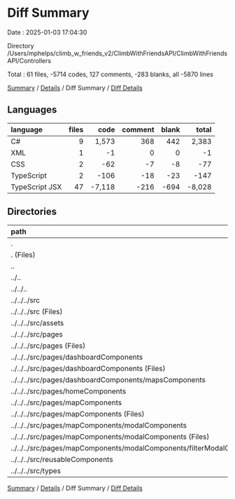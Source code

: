 # Diff Summary

Date : 2025-01-03 17:04:30

Directory /Users/mphelps/climb_w_friends_v2/ClimbWithFriendsAPI/ClimbWithFriendsAPI/Controllers

Total : 61 files,  -5714 codes, 127 comments, -283 blanks, all -5870 lines

[Summary](results.md) / [Details](details.md) / Diff Summary / [Diff Details](diff-details.md)

## Languages
| language | files | code | comment | blank | total |
| :--- | ---: | ---: | ---: | ---: | ---: |
| C# | 9 | 1,573 | 368 | 442 | 2,383 |
| XML | 1 | -1 | 0 | 0 | -1 |
| CSS | 2 | -62 | -7 | -8 | -77 |
| TypeScript | 2 | -106 | -18 | -23 | -147 |
| TypeScript JSX | 47 | -7,118 | -216 | -694 | -8,028 |

## Directories
| path | files | code | comment | blank | total |
| :--- | ---: | ---: | ---: | ---: | ---: |
| . | 61 | -5,714 | 127 | -283 | -5,870 |
| . (Files) | 9 | 1,573 | 368 | 442 | 2,383 |
| .. | 52 | -7,287 | -241 | -725 | -8,253 |
| ../.. | 52 | -7,287 | -241 | -725 | -8,253 |
| ../../.. | 52 | -7,287 | -241 | -725 | -8,253 |
| ../../../src | 52 | -7,287 | -241 | -725 | -8,253 |
| ../../../src (Files) | 4 | -119 | -7 | -22 | -148 |
| ../../../src/assets | 1 | -1 | 0 | 0 | -1 |
| ../../../src/pages | 31 | -5,698 | -221 | -567 | -6,486 |
| ../../../src/pages (Files) | 4 | -467 | -34 | -74 | -575 |
| ../../../src/pages/dashboardComponents | 6 | -1,293 | -26 | -95 | -1,414 |
| ../../../src/pages/dashboardComponents (Files) | 4 | -894 | -25 | -65 | -984 |
| ../../../src/pages/dashboardComponents/mapsComponents | 2 | -399 | -1 | -30 | -430 |
| ../../../src/pages/homeComponents | 1 | -40 | 0 | -4 | -44 |
| ../../../src/pages/mapComponents | 20 | -3,898 | -161 | -394 | -4,453 |
| ../../../src/pages/mapComponents (Files) | 12 | -2,394 | -121 | -227 | -2,742 |
| ../../../src/pages/mapComponents/modalComponents | 8 | -1,504 | -40 | -167 | -1,711 |
| ../../../src/pages/mapComponents/modalComponents (Files) | 7 | -1,387 | -40 | -156 | -1,583 |
| ../../../src/pages/mapComponents/modalComponents/filterModalComponents.tsx | 1 | -117 | 0 | -11 | -128 |
| ../../../src/reusableComponents | 14 | -1,330 | -13 | -112 | -1,455 |
| ../../../src/types | 2 | -139 | 0 | -24 | -163 |

[Summary](results.md) / [Details](details.md) / Diff Summary / [Diff Details](diff-details.md)